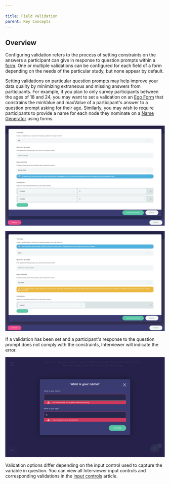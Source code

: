 ```yaml
---

title: Field Validation
parent: Key Concepts
---
```

## Overview

Configuring validation refers to the process of setting constraints on the answers a participant can give in response to question prompts within a [form](./forms.md). One or multiple validations can be configured for each field of a form depending on the needs of the particular study, but none appear by default. 
 
Setting validations on particular question prompts may help improve your data quality by minimizing extraneous and missing answers from participants. For example, if you plan to only survey participants between the ages of 18 and 24, you may want to set a validation on an [Ego Form](../interface-documentation/ego-form.md) that constrains the minValue and maxValue of a participant's answer to a question prompt asking for their age. Similarly, you may wish to require participants to provide a name for each node they nominate on a [Name Generator](../interface-documentation/name-generator.md) using forms.
 
![](/assets/img/key-concepts/field-validation/1.png)

![](/assets/img/key-concepts/field-validation/2.png)
 
If a validation has been set and a participant's response to the question prompt does not comply with the constraints, Interviewer will indicate the error.
 
![](/assets/img/key-concepts/field-validation/3.png)
 
Validation options differ depending on the input control used to capture the variable in question. You can view all Interviewer input controls and corresponding validations in the [input controls](./input-controls.md) article. 
